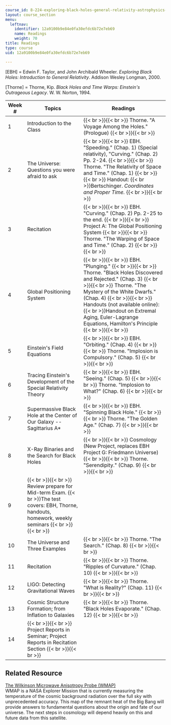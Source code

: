 ```yaml
---
course_id: 8-224-exploring-black-holes-general-relativity-astrophysics-spring-2003
layout: course_section
menu:
  leftnav:
    identifier: 12a9100b9e84e0fa30efdc6b72e7eb69
    name: Readings
    weight: 70
title: Readings
type: course
uid: 12a9100b9e84e0fa30efdc6b72e7eb69

---
```


\[EBH\] = Edwin F. Taylor, and John Archibald Wheeler. _Exploring Black Holes: Introduction to General Relativity_. Addison Wesley Longman, 2000.

\[Thorne\] = Thorne, Kip. _Black Holes and Time Warps: Einstein's Outrageous Legacy_. W. W. Norton, 1994.

  

| Week # | Topics | Readings |
| --- | --- | --- |
| 1 | Introduction to the Class |  {{< br >}}{{< br >}} Thorne. "A Voyage Among the Holes." (Prologue) {{< br >}}{{< br >}}  |
| 2 | The Universe: Questions you were afraid to ask |  {{< br >}}{{< br >}} EBH. "Speeding." (Chap. 1) (Special relativity), "Curving." (Chap. 2) Pp. 2-24. {{< br >}}{{< br >}} Thorne. "The Relativity of Space and Time." (Chap. 1) {{< br >}}{{< br >}} Handout:  {{< br >}}Bertschinger. _Coordinates and Proper Time._ {{< br >}}{{< br >}}  |
| 3 | Recitation |  {{< br >}}{{< br >}} EBH. "Curving." (Chap. 2) Pp. 2-25 to the end. {{< br >}}{{< br >}} Project A: The Global Positioning System {{< br >}}{{< br >}} Thorne. "The Warping of Space and Time." (Chap. 2) {{< br >}}{{< br >}}  |
| 4 | Global Positioning System |  {{< br >}}{{< br >}} EBH. "Plunging." {{< br >}}{{< br >}} Thorne. "Black Holes Discovered and Rejected." (Chap. 3) {{< br >}}{{< br >}} Thorne. "The Mystery of the White Dwarfs." (Chap. 4) {{< br >}}{{< br >}} Handouts (not available online):  {{< br >}}Handout on Extremal Aging, Euler-Lagrange Equations, Hamilton's Principle {{< br >}}{{< br >}}  |
| 5 | Einstein's Field Equations |  {{< br >}}{{< br >}} EBH. "Orbiting." (Chap. 4) {{< br >}}{{< br >}} Thorne. "Implosion is Compulsory." (Chap. 5) {{< br >}}{{< br >}}  |
| 6 | Tracing Einstein's Development of the Special Relativity Theory |  {{< br >}}{{< br >}} EBH. "Seeing." (Chap. 5) {{< br >}}{{< br >}} Thorne. "Implosion to What?" (Chap. 6) {{< br >}}{{< br >}}  |
| 7 | Supermassive Black Hole at the Center of Our Galaxy -- Sagittarius A\* |  {{< br >}}{{< br >}} EBH. "Spinning Black Hole." {{< br >}}{{< br >}} Thorne. "The Golden Age." (Chap. 7) {{< br >}}{{< br >}}  |
| 8 | X-Ray Binaries and the Search for Black Holes |  {{< br >}}{{< br >}} Cosmology (New Project, replaces EBH Project G: Friedmann Universe) {{< br >}}{{< br >}} Thorne. "Serendipity." (Chap. 9) {{< br >}}{{< br >}}  |
| 9 |  {{< br >}}{{< br >}} Review prepare for Mid-term Exam.  {{< br >}}The test covers: EBH, Thorne, handouts, homework, weekly seminars {{< br >}}{{< br >}}  |  |
| 10 | The Universe and Three Examples |  {{< br >}}{{< br >}} Thorne. "The Search." (Chap. 8) {{< br >}}{{< br >}}  |
| 11 | Recitation |  {{< br >}}{{< br >}} Thorne. "Ripples of Curvature." (Chap. 10) {{< br >}}{{< br >}}  |
| 12 | LIGO: Detecting Gravitational Waves |  {{< br >}}{{< br >}} Thorne. "What is Reality?" (Chap. 11) {{< br >}}{{< br >}}  |
| 13 | Cosmic Structure Formation; from Inflation to Galaxies |  {{< br >}}{{< br >}} Thorne. "Black Holes Evaporate." (Chap. 12) {{< br >}}{{< br >}}  |
| 14 |  {{< br >}}{{< br >}} Project Reports in Seminar; Project Reports in Recitation Section {{< br >}}{{< br >}}  |  

  

Related Resource
----------------

[The Wilkinson Microwave Anisotropy Probe (WMAP)](http://map.gsfc.nasa.gov/)  
WMAP is a NASA Explorer Mission that is currently measuring the temperature of the cosmic background radiation over the full sky with unprecedented accuracy. This map of the remnant heat of the Big Bang will provide answers to fundamental questions about the origin and fate of our universe. The next steps in cosmology will depend heavily on this and future data from this satellite.